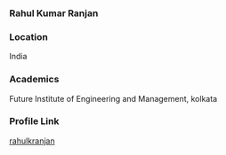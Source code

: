 ### Rahul Kumar Ranjan

### Location

India

### Academics

Future Institute of Engineering and Management, kolkata

### Profile Link

[rahulkranjan](https://github.com/rahulkranjan)
